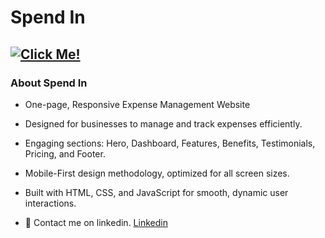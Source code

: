 # Spend In
## [![Click Me!](https://img.shields.io/badge/Click_Me!-blue?style=for-the-badge)](https://adityamamta.github.io/spend-in/)
### About Spend In 
- One-page, Responsive Expense Management Website
- Designed for businesses to manage and track expenses efficiently.
- Engaging sections: Hero, Dashboard, Features, Benefits, Testimonials, Pricing, and Footer.
- Mobile-First design methodology, optimized for all screen sizes.
- Built with HTML, CSS, and JavaScript for smooth, dynamic user interactions.

- 💼 Contact me on linkedin. [Linkedin](https://www.linkedin.com/in/adityamamta/)
